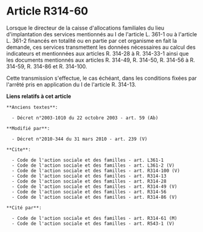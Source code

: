# Article R314-60

Lorsque le directeur de la caisse d'allocations familiales du lieu d'implantation des services mentionnés au I de l'article
L. 361-1 ou à l'article L. 361-2 financés en totalité ou en partie par cet organisme en fait la demande, ces services
transmettent les données nécessaires au calcul des indicateurs et mentionnées aux articles R. 314-28 à R. 314-33-1 ainsi que
les documents mentionnés aux articles R. 314-49, R. 314-50, 
R. 314-56 à R. 314-59, R. 314-86 et R. 314-100.

Cette transmission s'effectue, le cas échéant, dans les conditions fixées par l'arrêté pris en application du I de l'article
R. 314-13.

**Liens relatifs à cet article**

	**Anciens textes**:

	  - Décret n°2003-1010 du 22 octobre 2003 - art. 59 (Ab)

	**Modifié par**:

	  - Décret n°2010-344 du 31 mars 2010 - art. 239 (V)

	**Cite**:

	  - Code de l'action sociale et des familles - art. L361-1
	  - Code de l'action sociale et des familles - art. L361-2 (V)
	  - Code de l'action sociale et des familles - art. R314-100 (V)
	  - Code de l'action sociale et des familles - art. R314-13
	  - Code de l'action sociale et des familles - art. R314-28
	  - Code de l'action sociale et des familles - art. R314-49 (V)
	  - Code de l'action sociale et des familles - art. R314-56
	  - Code de l'action sociale et des familles - art. R314-86 (V)

	**Cité par**:

	  - Code de l'action sociale et des familles - art. R314-61 (M)
	  - Code de l'action sociale et des familles - art. R543-1 (V)
